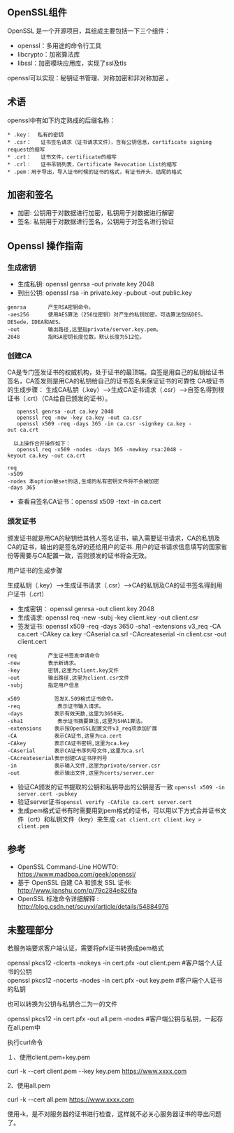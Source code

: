OpenSSL组件
-----------

OpenSSL 是一个开源项目，其组成主要包括一下三个组件：

-   openssl：多用途的命令行工具
-   libcrypto：加密算法库
-   libssl：加密模块应用库，实现了ssl及tls

openssl可以实现：秘钥证书管理、对称加密和非对称加密 。

术语
----

openssl中有如下约定熟成的后缀名称：

    * .key：  私有的密钥
    * .csr：   证书签名请求（证书请求文件），含有公钥信息，certificate signing request的缩写
    * .crt：   证书文件，certificate的缩写
    * .crl：   证书吊销列表，Certificate Revocation List的缩写
    * .pem：用于导出，导入证书时候的证书的格式，有证书开头，结尾的格式

加密和签名
----------

-   加密: 公钥用于对数据进行加密，私钥用于对数据进行解密
-   签名: 私钥用于对数据进行签名，公钥用于对签名进行验证

Openssl 操作指南
----------------

### 生成密钥

-   生成私钥: openssl genrsa -out private.key 2048
-   到出公钥: openssl rsa -in private.key -pubout -out public.key

<!-- -->

    genrsa       产生RSA密钥命令。
    -aes256      使用AES算法（256位密钥）对产生的私钥加密。可选算法包括DES，DESede，IDEA和AES。
    -out         输出路径,这里指private/server.key.pem。
    2048         指RSA密钥长度位数，默认长度为512位。

### 创建CA

CA是专门签发证书的权威机构，处于证书的最顶端。自签是用自己的私钥给证书签名，CA签发则是用CA的私钥给自己的证书签名来保证证书的可靠性
CA根证书的生成步骤：
生成CA私钥（.key）--&gt;生成CA证书请求（.csr）--&gt;自签名得到根证书（.crt）（CA给自已颁发的证书）。

`   openssl genrsa -out ca.key 2048     `\
`   openssl req -new -key ca.key -out ca.csr    `\
`   openssl x509 -req -days 365 -in ca.csr -signkey ca.key -out ca.crt  `\
`   `\
`  以上操作合并操作如下：`\
`   openssl req -x509 -nodes -days 365 -newkey rsa:2048 -keyout ca.key -out ca.crt`

    req
    -x509
    -nodes 本option被set的话,生成的私有密钥文件将不会被加密
    -days 365 

-   查看自签名CA证书：openssl x509 -text -in ca.cert

### 颁发证书

颁发证书就是用CA的秘钥给其他人签名证书，输入需要证书请求，CA的私钥及CA的证书，输出的是签名好的还给用户的证书.
用户的证书请求信息填写的国家省份等需要与CA配置一致，否则颁发的证书将会无效。

用户证书的生成步骤

生成私钥（.key）--&gt;生成证书请求（.csr）--&gt;CA的私钥及CA的证书签名得到用户证书（.crt）

-   生成密钥： openssl genrsa -out client.key 2048
-   生成请求: openssl req -new -subj -key client.key -out client.csr
-   签发证书: openssl x509 -req -days 3650 -sha1 -extensions v3\_req -CA
    ca.cert -CAkey ca.key -CAserial ca.srl -CAcreateserial -in
    client.csr -out client.cert

<!-- -->

    req          产生证书签发申请命令
    -new         表示新请求。
    -key         密钥,这里为client.key文件
    -out         输出路径,这里为client.csr文件
    -subj        指定用户信息

    x509           签发X.509格式证书命令。
    -req            表示证书输入请求。
    -days          表示有效天数,这里为3650天。
    -sha1           表示证书摘要算法,这里为SHA1算法。
    -extensions    表示按OpenSSL配置文件v3_req项添加扩展
    -CA            表示CA证书,这里为ca.cert
    -CAkey         表示CA证书密钥,这里为ca.key
    -CAserial      表示CA证书序列号文件,这里为ca.srl
    -CAcreateserial表示创建CA证书序列号
    -in            表示输入文件,这里为private/server.csr
    -out           表示输出文件,这里为certs/server.cer

-   验证CA颁发的证书提取的公钥和私钥导出的公钥是否一致 `openssl x509 -in server.cert -pubkey`
-   验证server证书`openssl verify -CAfile ca.cert server.cert`
-   生成pem格式证书有时需要用到pem格式的证书，可以用以下方式合并证书文件（crt）和私钥文件（key）来生成 `cat client.crt client.key > client.pem`

参考
----

-   OpenSSL Command-Line HOWTO: <https://www.madboa.com/geek/openssl/>
-   基于 OpenSSL 自建 CA 和颁发 SSL 证书: <http://www.jianshu.com/p/79c284e826fa>
-   OpenSSL 标准命令详细解释 : <http://blog.csdn.net/scuyxi/article/details/54884976>

未整理部分
---
若服务端要求客户端认证，需要将pfx证书转换成pem格式

openssl pkcs12 -clcerts -nokeys -in cert.pfx -out client.pem    #客户端个人证书的公钥  
openssl pkcs12 -nocerts -nodes -in cert.pfx -out key.pem #客户端个人证书的私钥

也可以转换为公钥与私钥合二为一的文件

openssl pkcs12 -in  cert.pfx -out all.pem -nodes                                   #客户端公钥与私钥，一起存在all.pem中

执行curl命令

１、使用client.pem+key.pem

curl -k --cert client.pem --key key.pem https://www.xxxx.com

2、使用all.pem

curl -k --cert all.pem  https://www.xxxx.com

使用-k，是不对服务器的证书进行检查，这样就不必关心服务器证书的导出问题了。
